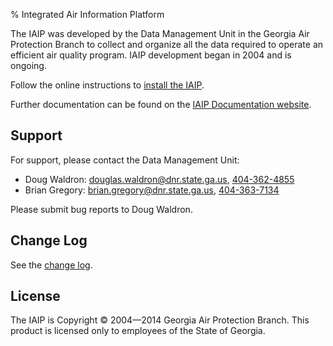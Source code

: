% Integrated Air Information Platform

<div class="highlight intro">

The IAIP was developed by the Data Management Unit in the Georgia Air Protection Branch 
to collect and organize all the data required to operate an efficient air quality program. 
IAIP development began in 2004 and is ongoing.

Follow the online instructions to [install the IAIP](install/).

Further documentation can be found on the [IAIP Documentation website](https://sites.google.com/site/iaipdocs/).

</div>


Support
-------

For support, please contact the Data Management Unit:

+ Doug Waldron: <douglas.waldron@dnr.state.ga.us>, [404-362-4855](tel:404-362-4855)
+ Brian Gregory: <brian.gregory@dnr.state.ga.us>, [404-363-7134](tel:404-363-7134)

Please submit bug reports to Doug Waldron.


Change Log
----------

See the [change log](changelog.html).


License
-------

The IAIP is Copyright © 2004—2014 Georgia Air Protection Branch. This product is licensed only 
to employees of the State of Georgia.
